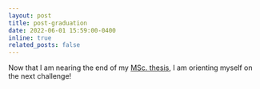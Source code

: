 ```yaml
---
layout: post
title: post-graduation
date: 2022-06-01 15:59:00-0400
inline: true
related_posts: false
---
```


Now that I am nearing the end of my [MSc. thesis](https://h0uter.github.io/projects/2022-05-29-thesis/), I am orienting myself on the next challenge!